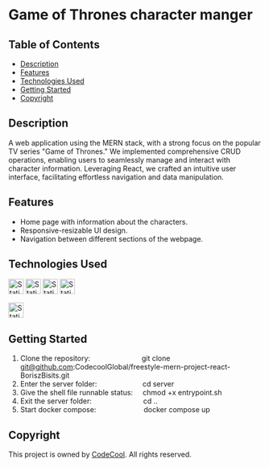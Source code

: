 # Game of Thrones character manger
## Table of Contents
- [Description](#description)
- [Features](#features)
- [Technologies Used](#technologies-used)
- [Getting Started](#getting-started)
- [Copyright](#copyright)

## Description
A web application using the MERN stack, with a strong focus on the popular TV series "Game of Thrones." We implemented comprehensive CRUD operations, enabling users to seamlessly manage and interact with character information. Leveraging React, we crafted an intuitive user interface, facilitating effortless navigation and data manipulation.

## Features
- Home page with information about the characters.
- Responsive-resizable UI design.
- Navigation between different sections of the webpage.

## Technologies Used
<img alt="Static Badge" src="https://img.shields.io/badge/M-mongo?logo=mongodb&color=green" height="30"> <img alt="Static Badge" src="https://img.shields.io/badge/E-express?logo=express&color=black" height="30"> <img alt="Static Badge" src="https://img.shields.io/badge/R-react?logo=react&color=blue" height="30"> <img alt="Static Badge" src="https://img.shields.io/badge/N-node?logo=nodedotjs&color=white" height="30">

<img alt="Static Badge" src="https://img.shields.io/badge/Docker-docker?logo=docker&color=blue" height="30">

## Getting Started

1. Clone the repository: &nbsp; &nbsp; &nbsp; &nbsp; &nbsp; &nbsp; &nbsp; &nbsp; &nbsp; &nbsp; &nbsp; &nbsp; &nbsp;git clone git@github.com:CodecoolGlobal/freestyle-mern-project-react-BoriszBisits.git
2. Enter the server folder: &nbsp; &nbsp; &nbsp; &nbsp; &nbsp; &nbsp; &nbsp; &nbsp; &nbsp; &nbsp; &nbsp; cd server
3. Give the shell file runnable status:&nbsp; &nbsp; &nbsp;chmod +x entrypoint.sh
4. Exit the server folder: &nbsp; &nbsp; &nbsp; &nbsp; &nbsp; &nbsp; &nbsp; &nbsp; &nbsp; &nbsp; &nbsp; &nbsp; &nbsp;cd ..
5. Start docker compose:&nbsp;  &nbsp;  &nbsp;  &nbsp;  &nbsp;  &nbsp;  &nbsp;  &nbsp;  &nbsp;  &nbsp;  &nbsp;  &nbsp; docker compose up

## Copyright
This project is owned by [CodeCool](https://codecool.com/en/). All rights reserved.
